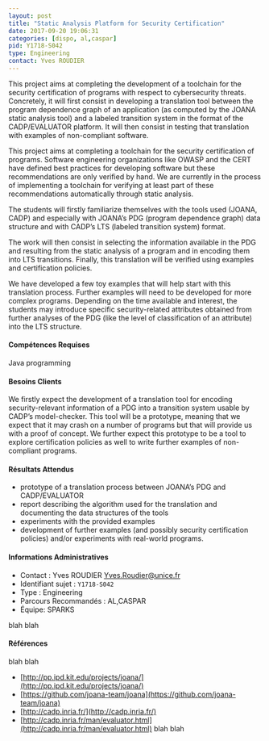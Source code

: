 ```yaml
---
layout: post
title: "Static Analysis Platform for Security Certification"
date: 2017-09-20 19:06:31
categories: [dispo, al,caspar]
pid: Y1718-S042
type: Engineering
contact: Yves ROUDIER
---
```

       
This project aims at completing the development of a toolchain for the security certification of programs with respect to cybersecurity threats. Concretely, it will first consist in developing a translation tool between the program dependence graph of an application (as computed by the JOANA static analysis tool) and a labeled transition system in the format of the CADP/EVALUATOR platform. It will then consist in testing that translation with examples of non-compliant software.

This project aims at completing a toolchain for the security certification of programs. Software engineering organizations like OWASP and the CERT have defined best practices for developing software but these recommendations are only verified by hand. We are currently in the process of implementing a toolchain for verifying at least part of these recommendations automatically through static analysis.

The students will firstly familiarize themselves with the tools used (JOANA, CADP) and especially with JOANA’s PDG (program dependence graph) data structure and with CADP’s LTS (labeled transition system) format.

The work will then consist in selecting the information available in the PDG and resulting from the static analysis of a program and in encoding them into LTS transitions. Finally, this translation will be verified using examples and certification policies.

We have developed a few toy examples that will help start with this translation process. Further examples will need to be developed for more complex programs. Depending on the time available and interest, the students may introduce specific security-related attributes obtained from further analyses of the PDG (like the level of classification of an attribute) into the LTS structure.


#### Compétences Requises
Java programming


#### Besoins Clients
We firstly expect the development of a translation tool for encoding security-relevant information of a PDG into a transition system usable by CADP’s model-checker. This tool will be a prototype, meaning that we expect that it may crash on a number of programs but that will provide us with a proof of concept. We further expect this prototype to be a tool to explore certification policies as well to write further  examples of non-compliant programs.

#### Résultats Attendus
- prototype of a translation process between JOANA’s PDG and CADP/EVALUATOR
- report describing the algorithm used for the translation and documenting the data structures of the tools
- experiments with the provided examples
- development of further examples (and possibly security certification policies) and/or experiments with real-world programs.
     

#### Informations Administratives
  * Contact : Yves ROUDIER <Yves.Roudier@unice.fr>
  * Identifiant sujet : `Y1718-S042`
  * Type : Engineering
  * Parcours Recommandés : AL,CASPAR
  * Équipe: SPARKS

 blah blah
#### Références
 blah blah

  * [http://pp.ipd.kit.edu/projects/joana/](http://pp.ipd.kit.edu/projects/joana/)
  * [https://github.com/joana-team/joana](https://github.com/joana-team/joana)
  * [http://cadp.inria.fr/](http://cadp.inria.fr/)
  * [http://cadp.inria.fr/man/evaluator.html](http://cadp.inria.fr/man/evaluator.html)
 blah blah
     